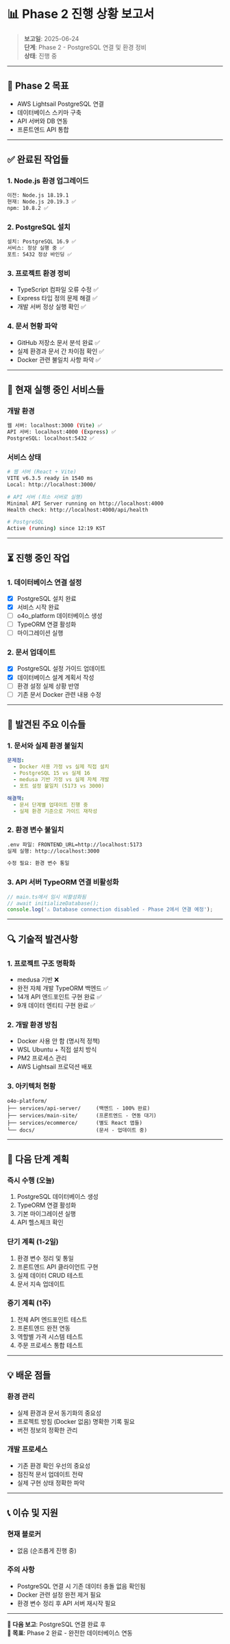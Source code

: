 # 📊 Phase 2 진행 상황 보고서

> **보고일**: 2025-06-24  
> **단계**: Phase 2 - PostgreSQL 연결 및 환경 정비  
> **상태**: 진행 중

---

## 🎯 **Phase 2 목표**
- AWS Lightsail PostgreSQL 연결
- 데이터베이스 스키마 구축
- API 서버와 DB 연동
- 프론트엔드 API 통합

---

## ✅ **완료된 작업들**

### **1. Node.js 환경 업그레이드**
```bash
이전: Node.js 18.19.1
현재: Node.js 20.19.3 ✅
npm: 10.8.2 ✅
```

### **2. PostgreSQL 설치**
```bash
설치: PostgreSQL 16.9 ✅
서비스: 정상 실행 중 ✅
포트: 5432 정상 바인딩 ✅
```

### **3. 프로젝트 환경 정비**
- TypeScript 컴파일 오류 수정 ✅
- Express 타입 정의 문제 해결 ✅
- 개발 서버 정상 실행 확인 ✅

### **4. 문서 현황 파악**
- GitHub 저장소 문서 분석 완료 ✅
- 실제 환경과 문서 간 차이점 확인 ✅
- Docker 관련 불일치 사항 파악 ✅

---

## 🔧 **현재 실행 중인 서비스들**

### **개발 환경**
```bash
웹 서버: localhost:3000 (Vite) ✅
API 서버: localhost:4000 (Express) ✅
PostgreSQL: localhost:5432 ✅
```

### **서비스 상태**
```bash
# 웹 서버 (React + Vite)
VITE v6.3.5 ready in 1540 ms
Local: http://localhost:3000/

# API 서버 (최소 서버로 실행)
Minimal API Server running on http://localhost:4000
Health check: http://localhost:4000/api/health

# PostgreSQL
Active (running) since 12:19 KST
```

---

## ⏳ **진행 중인 작업**

### **1. 데이터베이스 연결 설정**
- [x] PostgreSQL 설치 완료
- [x] 서비스 시작 완료
- [ ] o4o_platform 데이터베이스 생성
- [ ] TypeORM 연결 활성화
- [ ] 마이그레이션 실행

### **2. 문서 업데이트**
- [x] PostgreSQL 설정 가이드 업데이트
- [x] 데이터베이스 설계 계획서 작성
- [ ] 환경 설정 실제 상황 반영
- [ ] 기존 문서 Docker 관련 내용 수정

---

## 🚨 **발견된 주요 이슈들**

### **1. 문서와 실제 환경 불일치**
```yaml
문제점:
  - Docker 사용 가정 vs 실제 직접 설치
  - PostgreSQL 15 vs 실제 16
  - medusa 기반 가정 vs 실제 자체 개발
  - 포트 설정 불일치 (5173 vs 3000)

해결책:
  - 문서 단계별 업데이트 진행 중
  - 실제 환경 기준으로 가이드 재작성
```

### **2. 환경 변수 불일치**
```bash
.env 파일: FRONTEND_URL=http://localhost:5173
실제 실행: http://localhost:3000

수정 필요: 환경 변수 통일
```

### **3. API 서버 TypeORM 연결 비활성화**
```typescript
// main.ts에서 임시 비활성화됨
// await initializeDatabase();
console.log('⚠️ Database connection disabled - Phase 2에서 연결 예정');
```

---

## 🔍 **기술적 발견사항**

### **1. 프로젝트 구조 명확화**
- medusa 기반 ❌
- 완전 자체 개발 TypeORM 백엔드 ✅
- 14개 API 엔드포인트 구현 완료 ✅
- 9개 데이터 엔티티 구현 완료 ✅

### **2. 개발 환경 방침**
- Docker 사용 안 함 (명시적 정책)
- WSL Ubuntu + 직접 설치 방식
- PM2 프로세스 관리
- AWS Lightsail 프로덕션 배포

### **3. 아키텍처 현황**
```
o4o-platform/
├── services/api-server/     (백엔드 - 100% 완료)
├── services/main-site/      (프론트엔드 - 연동 대기)
├── services/ecommerce/      (별도 React 앱들)
└── docs/                    (문서 - 업데이트 중)
```

---

## 📅 **다음 단계 계획**

### **즉시 수행 (오늘)**
1. PostgreSQL 데이터베이스 생성
2. TypeORM 연결 활성화
3. 기본 마이그레이션 실행
4. API 헬스체크 확인

### **단기 계획 (1-2일)**
1. 환경 변수 정리 및 통일
2. 프론트엔드 API 클라이언트 구현
3. 실제 데이터 CRUD 테스트
4. 문서 지속 업데이트

### **중기 계획 (1주)**
1. 전체 API 엔드포인트 테스트
2. 프론트엔드 완전 연동
3. 역할별 가격 시스템 테스트
4. 주문 프로세스 통합 테스트

---

## 💡 **배운 점들**

### **환경 관리**
- 실제 환경과 문서 동기화의 중요성
- 프로젝트 방침 (Docker 없음) 명확한 기록 필요
- 버전 정보의 정확한 관리

### **개발 프로세스**
- 기존 환경 확인 우선의 중요성
- 점진적 문서 업데이트 전략
- 실제 구현 상태 정확한 파악

---

## 📞 **이슈 및 지원**

### **현재 블로커**
- 없음 (순조롭게 진행 중)

### **주의 사항**
- PostgreSQL 연결 시 기존 데이터 충돌 없음 확인됨
- Docker 관련 설정 완전 제거 필요
- 환경 변수 정리 후 API 서버 재시작 필요

---

**📅 다음 보고**: PostgreSQL 연결 완료 후  
**🎯 목표**: Phase 2 완료 - 완전한 데이터베이스 연동
